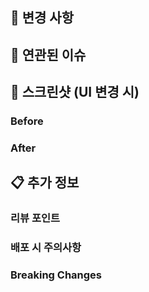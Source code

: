 ## 📝 변경 사항

<!-- 이 PR에서 변경된 내용을 간단히 설명해주세요 -->

## 🔗 연관된 이슈

<!-- 이슈 번호를 입력해주세요. 예: Closes #123, Fixes #456, Resolves #789 -->
<!-- 커밋 메시지나 브랜치명에 이슈 번호가 있다면 자동으로 채워집니다 -->

## 📱 스크린샷 (UI 변경 시)

<!-- UI가 변경된 경우 Before/After 스크린샷을 첨부해주세요 -->

### Before

<!-- 변경 전 스크린샷 -->

### After

<!-- 변경 후 스크린샷 -->

## 📋 추가 정보

<!-- 리뷰어가 알아야 할 추가적인 정보가 있다면 작성해주세요 -->

### 리뷰 포인트

<!-- 특별히 리뷰받고 싶은 부분이 있다면 작성해주세요 -->

### 배포 시 주의사항

<!-- 배포할 때 주의해야 할 사항이 있다면 작성해주세요 -->

### Breaking Changes

<!-- 기존 코드나 API에 영향을 주는 변경사항이 있다면 작성해주세요 -->
